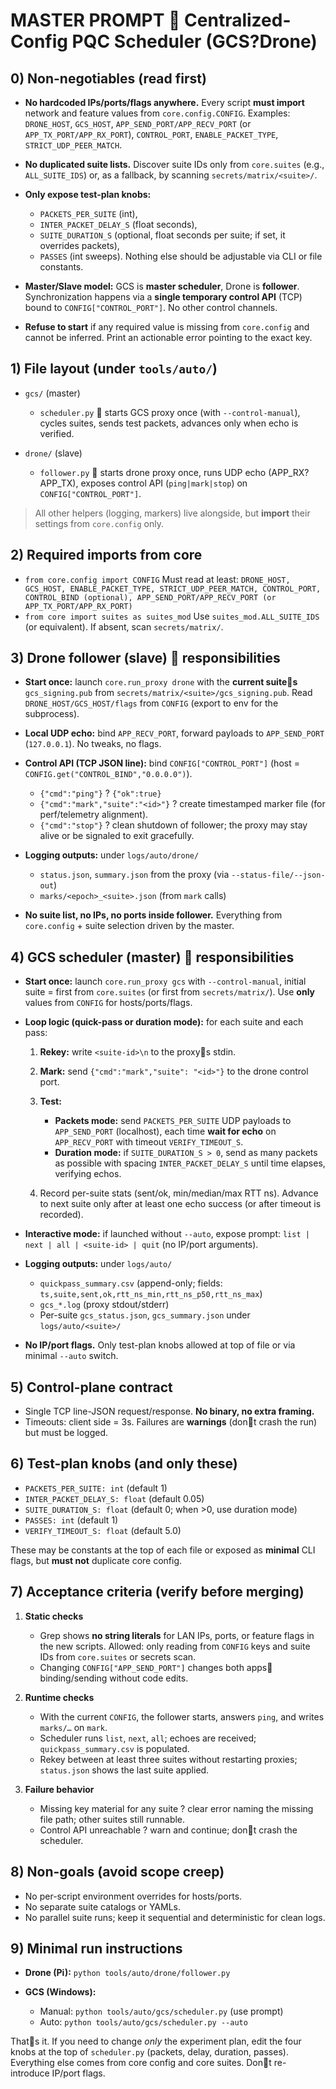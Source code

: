 # MASTER PROMPT  Centralized-Config PQC Scheduler (GCS?Drone)

## 0) Non-negotiables (read first)

* **No hardcoded IPs/ports/flags anywhere.** Every script **must import** network and feature values from `core.config.CONFIG`.
  Examples: `DRONE_HOST`, `GCS_HOST`, `APP_SEND_PORT/APP_RECV_PORT` (or `APP_TX_PORT/APP_RX_PORT`), `CONTROL_PORT`, `ENABLE_PACKET_TYPE`, `STRICT_UDP_PEER_MATCH`.
* **No duplicated suite lists.** Discover suite IDs only from `core.suites` (e.g., `ALL_SUITE_IDS`) or, as a fallback, by scanning `secrets/matrix/<suite>/`.
* **Only expose test-plan knobs:**

  * `PACKETS_PER_SUITE` (int),
  * `INTER_PACKET_DELAY_S` (float seconds),
  * `SUITE_DURATION_S` (optional, float seconds per suite; if set, it overrides packets),
  * `PASSES` (int sweeps).
    Nothing else should be adjustable via CLI or file constants.
* **Master/Slave model:** GCS is **master scheduler**, Drone is **follower**. Synchronization happens via a **single temporary control API** (TCP) bound to `CONFIG["CONTROL_PORT"]`. No other control channels.
* **Refuse to start** if any required value is missing from `core.config` and cannot be inferred. Print an actionable error pointing to the exact key.

## 1) File layout (under `tools/auto/`)

* `gcs/` (master)

  * `scheduler.py`  starts GCS proxy once (with `--control-manual`), cycles suites, sends test packets, advances only when echo is verified.
* `drone/` (slave)

  * `follower.py`  starts drone proxy once, runs UDP echo (APP_RX?APP_TX), exposes control API (`ping|mark|stop`) on `CONFIG["CONTROL_PORT"]`.

> All other helpers (logging, markers) live alongside, but **import** their settings from `core.config` only.

## 2) Required imports from core

* `from core.config import CONFIG`
  Must read at least:
  `DRONE_HOST, GCS_HOST, ENABLE_PACKET_TYPE, STRICT_UDP_PEER_MATCH, CONTROL_PORT, CONTROL_BIND (optional), APP_SEND_PORT/APP_RECV_PORT (or APP_TX_PORT/APP_RX_PORT)`
* `from core import suites as suites_mod`
  Use `suites_mod.ALL_SUITE_IDS` (or equivalent). If absent, scan `secrets/matrix/`.

## 3) Drone follower (slave)  responsibilities

* **Start once:** launch `core.run_proxy drone` with the **current suites** `gcs_signing.pub` from `secrets/matrix/<suite>/gcs_signing.pub`.
  Read `DRONE_HOST/GCS_HOST/flags` from `CONFIG` (export to env for the subprocess).
* **Local UDP echo:** bind `APP_RECV_PORT`, forward payloads to `APP_SEND_PORT` (`127.0.0.1`). No tweaks, no flags.
* **Control API (TCP JSON line):** bind `CONFIG["CONTROL_PORT"]` (host = `CONFIG.get("CONTROL_BIND","0.0.0.0")`).

  * `{"cmd":"ping"}` ? `{"ok":true}`
  * `{"cmd":"mark","suite":"<id>"}` ? create timestamped marker file (for perf/telemetry alignment).
  * `{"cmd":"stop"}` ? clean shutdown of follower; the proxy may stay alive or be signaled to exit gracefully.
* **Logging outputs:** under `logs/auto/drone/`

  * `status.json`, `summary.json` from the proxy (via `--status-file/--json-out`)
  * `marks/<epoch>_<suite>.json` (from `mark` calls)
* **No suite list, no IPs, no ports inside follower.** Everything from `core.config` + suite selection driven by the master.

## 4) GCS scheduler (master)  responsibilities

* **Start once:** launch `core.run_proxy gcs` with `--control-manual`, initial suite = first from `core.suites` (or first from `secrets/matrix/`). Use **only** values from `CONFIG` for hosts/ports/flags.
* **Loop logic (quick-pass or duration mode):** for each suite and each pass:

  1. **Rekey:** write `<suite-id>\n` to the proxys stdin.
  2. **Mark:** send `{"cmd":"mark","suite": "<id>"}` to the drone control port.
  3. **Test:**

     * **Packets mode:** send `PACKETS_PER_SUITE` UDP payloads to `APP_SEND_PORT` (localhost), each time **wait for echo** on `APP_RECV_PORT` with timeout `VERIFY_TIMEOUT_S`.
     * **Duration mode:** if `SUITE_DURATION_S > 0`, send as many packets as possible with spacing `INTER_PACKET_DELAY_S` until time elapses, verifying echos.
  4. Record per-suite stats (sent/ok, min/median/max RTT ns). Advance to next suite only after at least one echo success (or after timeout is recorded).
* **Interactive mode:** if launched without `--auto`, expose prompt: `list | next | all | <suite-id> | quit` (no IP/port arguments).
* **Logging outputs:** under `logs/auto/`

  * `quickpass_summary.csv` (append-only; fields: `ts,suite,sent,ok,rtt_ns_min,rtt_ns_p50,rtt_ns_max`)
  * `gcs_*.log` (proxy stdout/stderr)
  * Per-suite `gcs_status.json`, `gcs_summary.json` under `logs/auto/<suite>/`
* **No IP/port flags.** Only test-plan knobs allowed at top of file or via minimal `--auto` switch.

## 5) Control-plane contract

* Single TCP line-JSON request/response. **No binary, no extra framing.**
* Timeouts: client side = 3s. Failures are **warnings** (dont crash the run) but must be logged.

## 6) Test-plan knobs (and only these)

* `PACKETS_PER_SUITE: int` (default 1)
* `INTER_PACKET_DELAY_S: float` (default 0.05)
* `SUITE_DURATION_S: float` (default 0; when >0, use duration mode)
* `PASSES: int` (default 1)
* `VERIFY_TIMEOUT_S: float` (default 5.0)

These may be constants at the top of each file or exposed as **minimal** CLI flags, but **must not** duplicate core config.

## 7) Acceptance criteria (verify before merging)

1. **Static checks**

   * Grep shows **no string literals** for LAN IPs, ports, or feature flags in the new scripts.
     Allowed: only reading from `CONFIG` keys and suite IDs from `core.suites` or secrets scan.
   * Changing `CONFIG["APP_SEND_PORT"]` changes both apps binding/sending without code edits.
2. **Runtime checks**

   * With the current `CONFIG`, the follower starts, answers `ping`, and writes `marks/…` on `mark`.
   * Scheduler runs `list`, `next`, `all`; echoes are received; `quickpass_summary.csv` is populated.
   * Rekey between at least three suites without restarting proxies; `status.json` shows the last suite applied.
3. **Failure behavior**

   * Missing key material for any suite ? clear error naming the missing file path; other suites still runnable.
   * Control API unreachable ? warn and continue; dont crash the scheduler.

## 8) Non-goals (avoid scope creep)

* No per-script environment overrides for hosts/ports.
* No separate suite catalogs or YAMLs.
* No parallel suite runs; keep it sequential and deterministic for clean logs.

## 9) Minimal run instructions

* **Drone (Pi):** `python tools/auto/drone/follower.py`
* **GCS (Windows):**

  * Manual: `python tools/auto/gcs/scheduler.py` (use prompt)
  * Auto:   `python tools/auto/gcs/scheduler.py --auto`

Thats it. If you need to change *only* the experiment plan, edit the four knobs at the top of `scheduler.py` (packets, delay, duration, passes). Everything else comes from core config and core suites. Dont re-introduce IP/port flags.
